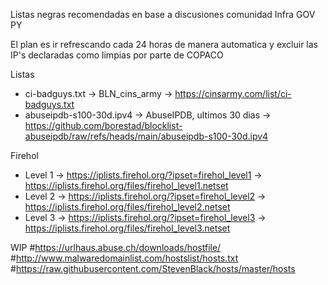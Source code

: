 Listas negras recomendadas en base a discusiones comunidad Infra GOV PY

El plan es ir refrescando cada 24 horas de manera automatica y excluir las IP's declaradas como limpias por parte de COPACO

Listas

* ci-badguys.txt 	  -> BLN_cins_army 		-> https://cinsarmy.com/list/ci-badguys.txt
* abuseipdb-s100-30d.ipv4 -> AbuseIPDB, ultimos 30 dias -> https://github.com/borestad/blocklist-abuseipdb/raw/refs/heads/main/abuseipdb-s100-30d.ipv4

Firehol
* Level 1 -> https://iplists.firehol.org/?ipset=firehol_level1 -> https://iplists.firehol.org/files/firehol_level1.netset
* Level 2 -> https://iplists.firehol.org/?ipset=firehol_level2 -> https://iplists.firehol.org/files/firehol_level2.netset
* Level 3 -> https://iplists.firehol.org/?ipset=firehol_level3 -> https://iplists.firehol.org/files/firehol_level3.netset

WIP
#https://urlhaus.abuse.ch/downloads/hostfile/
#http://www.malwaredomainlist.com/hostslist/hosts.txt
#https://raw.githubusercontent.com/StevenBlack/hosts/master/hosts
